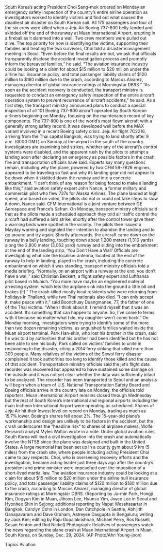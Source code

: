 South Korea’s acting President Choi Sang-mok ordered on Monday an emergency safety inspection of the country’s entire airline operation as investigators worked to identify victims and find out what caused the deadliest air disaster on South Korean soil.
All 175 passengers and four of the six crew were killed when a Jeju Air Boeing 737-800 belly-landed and skidded off the end of the runway at Muan International Airport, erupting in a fireball as it slammed into a wall. Two crew members were pulled out alive.
The top priority for now is identifying the victims, supporting their families and treating the two survivors, Choi told a disaster management meeting in Seoul.
“Even before the final results are out, we ask that officials transparently disclose the accident investigation process and promptly inform the bereaved families,” he said.  “The aviation insurance industry could be looking at a claim for about $15 million to $20 million under the airline hull insurance policy, and total passenger liability claims of $120 million to $180 million due to the crash, according to Marcos Alvarez, managing director of global insurance ratings at Morningstar DBRS.” 
“As soon as the accident recovery is conducted, the transport ministry is requested to conduct an emergency safety inspection of the entire aircraft operation system to prevent recurrence of aircraft accidents,” he said.
As a first step, the transport ministry announced plans to conduct a special inspection of all 101 Boeing 737-800 aircraft operated by South Korean airliners beginning on Monday, focusing on the maintenance record of key components.
The 737-800 is one of the world’s most flown aircraft with a generally strong safety record. It was developed well before the MAX variant involved in a recent Boeing safety crisis.
Jeju Air flight 7C2216, arriving from the Thai capital Bangkok, was trying to land shortly after 9 a.m. (0000 GMT) on Sunday at the airport in the south of the country.
Investigators are examining bird strikes, whether any of the aircraft’s control systems were disabled, and the apparent rush by the pilots to attempt a landing soon after declaring an emergency as possible factors in the crash, fire and transportation officials have said.
Experts say many questions remain, including why the plane, powered by two CFM 56-7B26 engines, appeared to be traveling so fast and why its landing gear did not appear to be down when it skidded down the runway and into a concrete embankment.
“I can’t think of any reason for being forced to make a landing like this,” said aviation safety expert John Nance, a former military and commercial pilot who flew 737s for Alaska Airlines.
The plane landed at high speed, and based on video, the pilots did not or could not take steps to slow it down, Nance said.
CFM International is a joint venture between GE Aerospace and France’s Safran.
On Monday, transport ministry officials said that as the pilots made a scheduled approach they told air traffic control the aircraft had suffered a bird strike, shortly after the control tower gave them a warning birds were spotted in the vicinity.
The pilots then issued a Mayday warning and signaled their intention to abandon the landing and to go around and try again. Shortly afterwards, the aircraft came down on the runway in a belly landing, touching down about 1,200 meters (1,310 yards) along the 2,800 meter (3,062 yard) runway and sliding into the embankment at the end of the landing strip.
‘You Don’t Have a Wall’
Officials are investigating what role the localiser antenna, located at the end of the runway to help in landing, played in the crash, including the concrete embankment on which it was standing, transport ministry officials told a media briefing.
“Normally, on an airport with a runway at the end, you don’t have a wall,” said Christian Beckert, a flight safety expert and Lufthansa pilot based in Munich. “You more have maybe an engineered material arresting system, which lets the airplane sink into the ground a little bit and brakes (it).”
The crash killed mostly local residents who were returning from holidays in Thailand, while two Thai nationals also died.
“I can only accept it, make peace with it,” said Boonchuay Duangmanee, 77, the father of one of the Thai victims. “When I think about it, I remind myself that it was an accident. It’s something that can happen to anyone. So, I’ve come to terms with it because no matter what I do, my daughter won’t come back.”
On Monday morning, investigators were trying to identify some of the more than two dozen remaining victims, as anguished families waited inside the Muan airport terminal.
Park Han-shin, who lost his brother in the crash, said he was told by authorities that his brother had been identified but he has not been able to see his body.
Park called on victims’ families to unite in responding to the disaster, citing a 2014 ferry sinking that killed more than 300 people. Many relatives of the victims of the Sewol ferry disaster complained it took authorities too long to identify those killed and the cause of that accident.
Transportation ministry officials said the jet’s flight data recorder was recovered but appeared to have sustained some damage on the outside and it was not yet clear whether the data was sufficiently intact to be analyzed.
The recorder has been transported to Seoul and an analysis will begin when a team of U.S. National Transportation Safety Board and Boeing officials arrive in the country late on Monday, the officials told reporters.
Muan International Airport remains closed through Wednesday but the rest of South Korea’s international and regional airports including the main Incheon International Airport were operating as scheduled.
Shares of Jeju Air hit their lowest level on record on Monday, trading as much as 15.7% lower. Boeing’s shares fell about 2%.
The 15-year-old plane’s workmanship and design are unlikely to be factors in the accident, but the crash underscores the “headline risk” to shares of airplane makers, Wolfe Research analyst Myles Walton wrote in a note.
Under global aviation rules, South Korea will lead a civil investigation into the crash and automatically involve the NTSB since the plane was designed and built in the United States.
A large memorial has been set up in a county gym about 9 km (5 miles) from the crash site, where people including acting President Choi came to pay respects.
Choi, who is overseeing recovery efforts and the investigation, became acting leader just three days ago after the country’s president and prime minister were impeached over the imposition of a short-lived martial law.
The aviation insurance industry could be looking at a claim for about $15 million to $20 million under the airline hull insurance policy, and total passenger liability claims of $120 million to $180 million due to the crash, according to Marcos Alvarez, managing director of global insurance ratings at Morningstar DBRS.
(Reporting by Ju-min Park, Hongji Kim, Dogyun Kim in Muan, Jihoon Lee, Hyunsu Yim, Joyce Lee in Seoul and Hyonhee Shin in Sejong; additional reporting by Napat Wesshasartar in Bangkok, Carolyn Cohn in London, Dan Catchpole in Seattle, Abhijith Ganapavaram and Dave Graham, Aatreyee Dasgupta in Bengaluru; writing by Jack Kim; editing by Raju Gopalakrishnan, Michael Perry, Ros Russell, Susan Fenton and Rod Nickel)
Photograph: Relatives of passengers watch the news regarding the plane crash at Muan International Airport in Muan, South Korea, on Sunday, Dec. 29, 2024. (AP Photo/Ahn Young-joon)

Topics
Aviation
